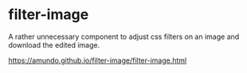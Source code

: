 # filter-image

A rather unnecessary component to adjust css filters on an image and download the edited image.

<https://amundo.github.io/filter-image/filter-image.html>
